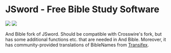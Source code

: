# JSword - Free Bible Study Software

[![](https://github.com/AndBible/jsword/workflows/Java%20CI%20with%20Gradle/badge.svg)](https://github.com/AndBible/jsword/actions?query=workflow%3A%22Java+CI+with+Gradle%22)
[![](https://jitpack.io/v/AndBible/jsword.svg)](https://jitpack.io/#AndBible/jsword)

And Bible fork of JSword. Should be compatible with Crosswire's fork, but has some
additional functions etc. that are needed in And Bible. Moreover, it 
has community-provided translations of  BibleNames 
from [Transifex](https://www.transifex.com/mjdenham/andbible/biblenames/).